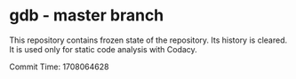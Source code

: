 # gdb - master branch

This repository contains frozen state of the repository.
Its history is cleared. It is used only for static code
analysis with Codacy.

Commit Time: 1708064628